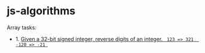 # js-algorithms

Array tasks:
<ul>
    <li>1. <a href="./numberRevreseInt.js">Given a 32-bit signed integer, reverse digits of an integer. 
    <code> 123 => 321 </code>
    <code> -120 => -21 </code>
    </li>
</ul>
